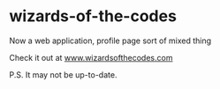 # wizards-of-the-codes

Now a web application, profile page sort of mixed thing

Check it out at www.wizardsofthecodes.com

P.S. It may not be up-to-date.
